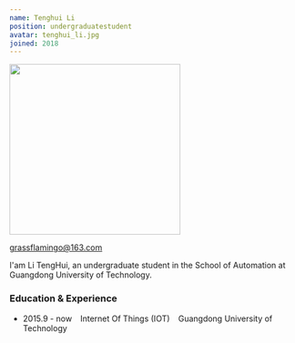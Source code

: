 ```yaml
---
name: Tenghui Li
position: undergraduatestudent
avatar: tenghui_li.jpg 
joined: 2018
---
```


<!-- 
name: 你的名字 
position: 博士生写 phdstudent, 硕士生写 masterstudent, 本科生写 undergraduatestudent
avatar: 个人正面照的名字，发给我时那张图片要对应着这个名字，如jinshi_yu.png
joined: 加入实验室年份
 -->

<!-- (不用管，也不要删 -->
<img width="300" src="{{site.baseurl}}/images/people/{{page.avatar}}" data-action="zoom">

<!-- 你们的邮箱，自行替换 -->
<i class="fa fa-envelope-o"></i>grassflamingo@163.com<br> 

<!-- 将githubname改成你的github的name, 不写的话，可以删掉它 -->

<!-- 个人简介，好好写 -->
I'am Li TengHui, an undergraduate student in the School of Automation at Guangdong University of Technology. 

<!-- 学习及经历等： -->
### Education & Experience

- 2015.9 - now &ensp; Internet Of Things (IOT) &ensp;  Guangdong University of Technology



<!-- 
P.S. 
1. 这个文件的文件名要改成 mingzi_xingshi.md 的格式
2. 你的个人正面照要裁剪成正方形，即图片的像素大小为600x600 或者800x800等 
-->
